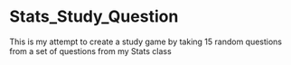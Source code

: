 # Stats_Study_Question
This is my attempt to create a study game by taking 15 random questions from a set of questions from my Stats class
